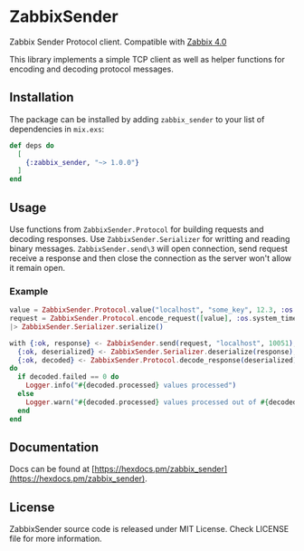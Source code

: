# ZabbixSender

Zabbix Sender Protocol client. Compatible with [Zabbix 4.0](https://zabbix.org/wiki/Docs/protocols/zabbix_sender/4.0)

This library implements a simple TCP client as well as helper functions for encoding and decoding protocol messages.

## Installation

The package can be installed by adding `zabbix_sender` to your list of dependencies in `mix.exs`:

```elixir
def deps do
  [
    {:zabbix_sender, "~> 1.0.0"}
  ]
end
```

## Usage

Use functions from `ZabbixSender.Protocol` for building requests and decoding responses.
Use `ZabbixSender.Serializer` for writting and reading binary messages.
`ZabbixSender.send\3` will open connection, send request receive a response and then close the connection as the server won't allow it remain open.

### Example

```elixir
value = ZabbixSender.Protocol.value("localhost", "some_key", 12.3, :os.system_time(:second))
request = ZabbixSender.Protocol.encode_request([value], :os.system_time(:second))
|> ZabbixSender.Serializer.serialize()

with {:ok, response} <- ZabbixSender.send(request, "localhost", 10051),
  {:ok, deserialized} <- ZabbixSender.Serializer.deserialize(response),
  {:ok, decoded} <- ZabbixSender.Protocol.decode_response(deserialized)
do
  if decoded.failed == 0 do
    Logger.info("#{decoded.processed} values processed")
  else
    Logger.warn("#{decoded.processed} values processed out of #{decoded.total}")
  end
end
```

## Documentation

Docs can be found at [https://hexdocs.pm/zabbix_sender](https://hexdocs.pm/zabbix_sender).

## License

ZabbixSender source code is released under MIT License.
Check LICENSE file for more information.
